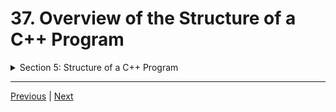 # 37. Overview of the Structure of a C++ Program



<details>
  <summary> Section 5: Structure of a C++ Program </summary>

  -   using `g++`
  ```
  g++ -Wall -std=c++14 main.cpp  
  ```

  - [Codebase: 37. Overview of the Structure of a C++ Program](../codebase/S5_Structure-of-a-Cpp-Program.md/)

</details>


---

[Previous](./36_Section-Overview.md) | [Next](./38_%23include-Preprocessor-Directive.md)